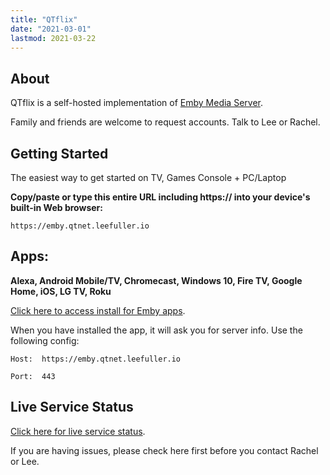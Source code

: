 ```yaml
---
title: "QTflix"
date: "2021-03-01"
lastmod: 2021-03-22
---
```


## About

QTflix is a self-hosted implementation of [Emby Media Server](https://emby.media/).

Family and friends are welcome to request accounts. Talk to Lee or Rachel.


## Getting Started

The easiest way to get started on TV, Games Console + PC/Laptop

**Copy/paste or type this entire URL including https:// into your device's built-in Web browser:**

```
https://emby.qtnet.leefuller.io
```

## Apps: 
**Alexa, Android Mobile/TV, Chromecast, Windows 10, Fire TV, Google Home, iOS, LG TV, Roku**

[Click here to access install for Emby apps](https://support.emby.media/support/solutions/44000610499).

When you have installed the app, it will ask you for server info. Use the following config:

    Host:  https://emby.qtnet.leefuller.io

    Port:  443

## Live Service Status

[Click here for live service status](https://uptime.statuscake.com/?TestID=zxyFr0T0gb).

If you are having issues, please check here first before you contact Rachel or Lee.
